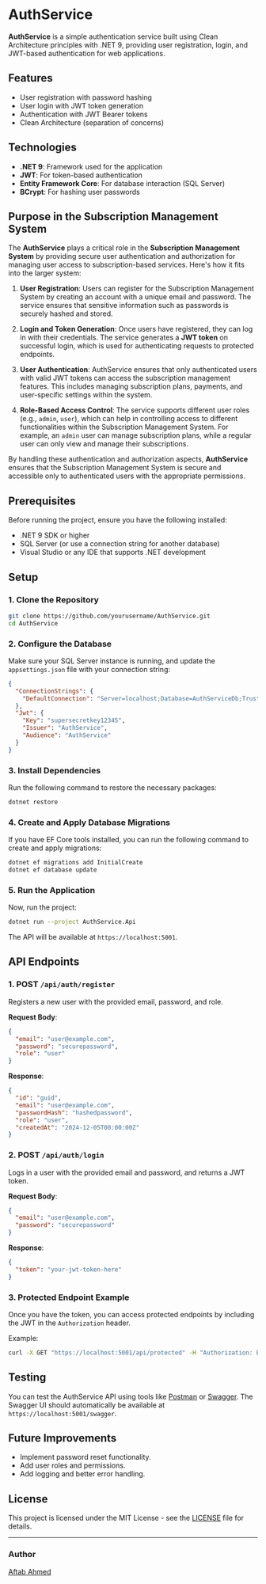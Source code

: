 # AuthService

**AuthService** is a simple authentication service built using Clean Architecture principles with .NET 9, providing user registration, login, and JWT-based authentication for web applications.

## Features
- User registration with password hashing
- User login with JWT token generation
- Authentication with JWT Bearer tokens
- Clean Architecture (separation of concerns)

## Technologies
- **.NET 9**: Framework used for the application
- **JWT**: For token-based authentication
- **Entity Framework Core**: For database interaction (SQL Server)
- **BCrypt**: For hashing user passwords

## Purpose in the Subscription Management System

The **AuthService** plays a critical role in the **Subscription Management System** by providing secure user authentication and authorization for managing user access to subscription-based services. Here's how it fits into the larger system:

1. **User Registration**: Users can register for the Subscription Management System by creating an account with a unique email and password. The service ensures that sensitive information such as passwords is securely hashed and stored.
   
2. **Login and Token Generation**: Once users have registered, they can log in with their credentials. The service generates a **JWT token** on successful login, which is used for authenticating requests to protected endpoints.

3. **User Authentication**: AuthService ensures that only authenticated users with valid JWT tokens can access the subscription management features. This includes managing subscription plans, payments, and user-specific settings within the system.

4. **Role-Based Access Control**: The service supports different user roles (e.g., `admin`, `user`), which can help in controlling access to different functionalities within the Subscription Management System. For example, an `admin` user can manage subscription plans, while a regular user can only view and manage their subscriptions.

By handling these authentication and authorization aspects, **AuthService** ensures that the Subscription Management System is secure and accessible only to authenticated users with the appropriate permissions.

## Prerequisites
Before running the project, ensure you have the following installed:

- .NET 9 SDK or higher
- SQL Server (or use a connection string for another database)
- Visual Studio or any IDE that supports .NET development

## Setup

### 1. Clone the Repository

```bash
git clone https://github.com/yourusername/AuthService.git
cd AuthService
```

### 2. Configure the Database

Make sure your SQL Server instance is running, and update the `appsettings.json` file with your connection string:

```json
{
  "ConnectionStrings": {
    "DefaultConnection": "Server=localhost;Database=AuthServiceDb;Trusted_Connection=True;"
  },
  "Jwt": {
    "Key": "supersecretkey12345",
    "Issuer": "AuthService",
    "Audience": "AuthService"
  }
}
```

### 3. Install Dependencies

Run the following command to restore the necessary packages:

```bash
dotnet restore
```

### 4. Create and Apply Database Migrations

If you have EF Core tools installed, you can run the following command to create and apply migrations:

```bash
dotnet ef migrations add InitialCreate
dotnet ef database update
```

### 5. Run the Application

Now, run the project:

```bash
dotnet run --project AuthService.Api
```

The API will be available at `https://localhost:5001`.

## API Endpoints

### 1. **POST** `/api/auth/register`

Registers a new user with the provided email, password, and role.

**Request Body**:
```json
{
  "email": "user@example.com",
  "password": "securepassword",
  "role": "user"
}
```

**Response**:
```json
{
  "id": "guid",
  "email": "user@example.com",
  "passwordHash": "hashedpassword",
  "role": "user",
  "createdAt": "2024-12-05T00:00:00Z"
}
```

### 2. **POST** `/api/auth/login`

Logs in a user with the provided email and password, and returns a JWT token.

**Request Body**:
```json
{
  "email": "user@example.com",
  "password": "securepassword"
}
```

**Response**:
```json
{
  "token": "your-jwt-token-here"
}
```

### 3. **Protected Endpoint Example**

Once you have the token, you can access protected endpoints by including the JWT in the `Authorization` header.

Example:
```bash
curl -X GET "https://localhost:5001/api/protected" -H "Authorization: Bearer <your-jwt-token>"
```

## Testing

You can test the AuthService API using tools like [Postman](https://www.postman.com/) or [Swagger](https://swagger.io/tools/swagger-ui/). The Swagger UI should automatically be available at `https://localhost:5001/swagger`.

## Future Improvements
- Implement password reset functionality.
- Add user roles and permissions.
- Add logging and better error handling.

## License

This project is licensed under the MIT License - see the [LICENSE](LICENSE) file for details.

---

### Author
[Aftab Ahmed](https://github.com/aaftab1441)
